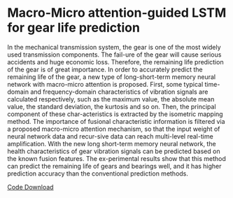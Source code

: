 # Macro-Micro attention-guided LSTM for gear life prediction

In the mechanical transmission system, the gear is one of the most widely used transmission components. The fail-ure of the gear will cause serious accidents and huge economic loss. Therefore, the remaining life prediction of the gear is of great importance. In order to accurately predict the remaining life of the gear, a new type of long-short-term memory neural network with macro-micro attention is proposed. First, some typical time-domain and frequency-domain characteristics of vibration signals are calculated respectively, such as the maximum value, the absolute mean value, the standard deviation, the kurtosis and so on. Then, the principal component of these char-acteristics is extracted by the isometric mapping method. The importance of fusional characteristic information is filtered via a proposed macro-micro attention mechanism, so that the input weight of neural network data and recur-sive data can reach multi-level real-time amplification. With the new long short-term memory neural network, the health characteristics of gear vibration signals can be predicted based on the known fusion features. The ex-perimental results show that this method can predict the remaining life of gears and bearings well, and it has higher prediction accuracy than the conventional prediction methods.

[Code Download](https://github.com/QinYi-team/Code/tree/master/Macro-Micro%20attention-guided%20LSTM%20for%20gear%20life%20prediction)

